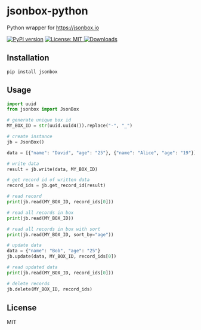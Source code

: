 # jsonbox-python
Python wrapper for https://jsonbox.io

[![PyPI version](https://badge.fury.io/py/jsonbox.svg)](https://badge.fury.io/py/jsonbox)
<a href="https://github.com/harlev/jsonbox-python/blob/master/LICENSE">
    <img alt="License: MIT" src="https://img.shields.io/badge/license-MIT-yellow.svg" target="_blank" />
</a>
[![Downloads](https://pepy.tech/badge/jsonbox)](https://pepy.tech/project/jsonbox)

## Installation
    pip install jsonbox
    
## Usage
```python
import uuid
from jsonbox import JsonBox

# generate unique box id
MY_BOX_ID = str(uuid.uuid4()).replace("-", "_")

# create instance
jb = JsonBox()

data = [{"name": "David", "age": "25"}, {"name": "Alice", "age": "19"}]

# write data
result = jb.write(data, MY_BOX_ID)

# get record id of written data
record_ids = jb.get_record_id(result)

# read record
print(jb.read(MY_BOX_ID, record_ids[0]))

# read all records in box
print(jb.read(MY_BOX_ID))

# read all records in box with sort
print(jb.read(MY_BOX_ID, sort_by="age"))

# update data
data = {"name": "Bob", "age": "25"}
jb.update(data, MY_BOX_ID, record_ids[0])

# read updated data
print(jb.read(MY_BOX_ID, record_ids[0]))

# delete records
jb.delete(MY_BOX_ID, record_ids)
```


## License
MIT
